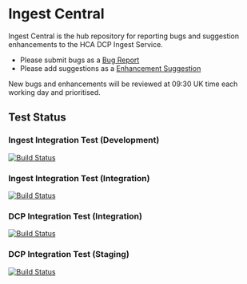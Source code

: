 # Ingest Central
Ingest Central is the hub repository for reporting bugs and suggestion enhancements to the HCA DCP Ingest Service.

* Please submit bugs as a [Bug Report](https://github.com/HumanCellAtlas/ingest-central/issues/new?template=Bug_report.md)
* Please add suggestions as a [Enhancement Suggestion](https://github.com/HumanCellAtlas/ingest-central/issues/new?template=Enhancement_suggestion.md)

New bugs and enhancements will be reviewed at 09:30 UK time each working day and prioritised.

## Test Status

### Ingest Integration Test (Development)
[![Build Status](https://travis-ci.org/HumanCellAtlas/ingest-integration-tests.svg?branch=dev)](https://travis-ci.org/HumanCellAtlas/ingest-integration-tests)

### Ingest Integration Test (Integration)
[![Build Status](https://travis-ci.org/HumanCellAtlas/ingest-integration-tests.svg?branch=integration)](https://travis-ci.org/HumanCellAtlas/ingest-integration-tests)

### DCP Integration Test (Integration)
[![Build Status](https://travis-ci.org/HumanCellAtlas/dcp.svg?branch=integration)](https://travis-ci.org/HumanCellAtlas/dcp)

### DCP Integration Test (Staging)
[![Build Status](https://travis-ci.org/HumanCellAtlas/dcp.svg?branch=staging)](https://travis-ci.org/HumanCellAtlas/dcp)